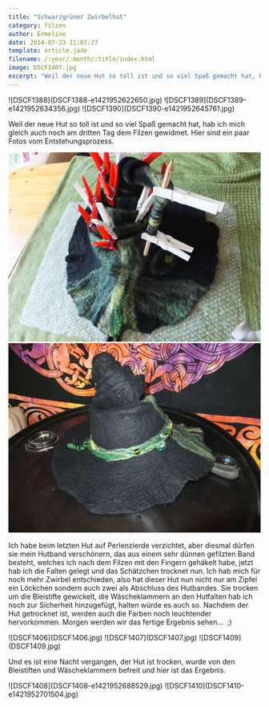 ```yaml
---
title: "Schwarzgrüner Zwirbelhut"
category: filzen
author: Ermeline
date: 2014-07-23 11:07:27
template: article.jade
filename: /:year/:month/:title/index.html
image: DSCF1407.jpg
excerpt: "Weil der neue Hut so toll ist und so viel Spaß gemacht hat, hab ich mich gleich auch noch am dritten Tag dem Filzen gewidmet. "
---
```


<div id='slides' class='slideshow slideshow_portrait'>
![DSCF1388](DSCF1388-e1421952622650.jpg)
![DSCF1389](DSCF1389-e1421952634356.jpg)
![DSCF1390](DSCF1390-e1421952645761.jpg)
</div>

Weil der neue Hut so toll ist und so viel Spaß gemacht hat, hab ich mich gleich auch noch am dritten Tag dem Filzen gewidmet. Hier sind ein paar Fotos vom Entstehungsprozess.  


![DSCF1392](DSCF1392.jpg)
![DSCF1406](DSCF1406.jpg)
</div>

Ich habe beim letzten Hut auf Perlenzierde verzichtet, aber diesmal dürfen sie mein Hutband verschönern, das aus einem sehr dünnen gefilzten Band besteht, welches ich nach dem Filzen mit den Fingern gehäkelt habe, jetzt hab ich die Falten gelegt und das Schätzchen trocknet nun. Ich hab mich für noch mehr Zwirbel entschieden, also hat dieser Hut nun nicht nur am Zipfel ein Löckchen sondern auch zwei als Abschluss des Hutbandes. Sie trocken um die Bleistifte gewickelt, die Wäscheklammern an den Hutfalten hab ich noch zur Sicherheit hinzugefügt, halten würde es auch so. Nachdem der Hut getrocknet ist, werden auch die Farben noch leuchtender hervorkommen. Morgen werden wir das fertige Ergebnis sehen...  ;)

<div id='slides' class='slideshow'>
![DSCF1406](DSCF1406.jpg)
![DSCF1407](DSCF1407.jpg)
![DSCF1409](DSCF1409.jpg)
</div>

Und es ist eine Nacht vergangen, der Hut ist trocken, wurde von den Bleistiften und Wäscheklammern befreit und hier ist das Ergebnis.

<div id='slides' class='slideshow slideshow_portrait'>
![DSCF1408](DSCF1408-e1421952688529.jpg)
![DSCF1410](DSCF1410-e1421952701504.jpg)
</div>
